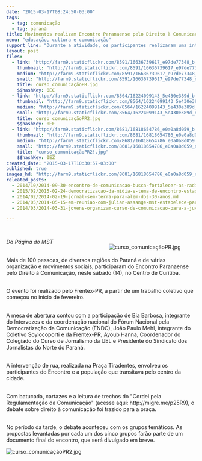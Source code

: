 ```yaml
---
date: "2015-03-17T08:24:50-03:00"
tags:
  - tag: comunicação
  - tag: paraná
title: Movimentos realizam Encontro Paranaense pelo Direito à Comunicação
menu: "educação, cultura e comunicação"
support_line: "Durante a atividade, os participantes realizaram uma intervenção no centro da cidade para dialogar com a população."
layout: post
files:
  - link: "http://farm9.staticflickr.com/8591/16636739617_e97de77348_b.jpg"
    thumbnail: "http://farm9.staticflickr.com/8591/16636739617_e97de77348_t.jpg"
    medium: "http://farm9.staticflickr.com/8591/16636739617_e97de77348_z.jpg"
    small: "http://farm9.staticflickr.com/8591/16636739617_e97de77348_n.jpg"
    title: curso_comunicaçãoPR.jpg
    $$hashKey: 0EC
  - link: "http://farm9.staticflickr.com/8564/16224099143_5e430e389d_b.jpg"
    thumbnail: "http://farm9.staticflickr.com/8564/16224099143_5e430e389d_t.jpg"
    medium: "http://farm9.staticflickr.com/8564/16224099143_5e430e389d_z.jpg"
    small: "http://farm9.staticflickr.com/8564/16224099143_5e430e389d_n.jpg"
    title: curso_comunicaçãoPR2.jpg
    $$hashKey: 0EF
  - link: "http://farm9.staticflickr.com/8681/16818654786_e0a0a8d059_b.jpg"
    thumbnail: "http://farm9.staticflickr.com/8681/16818654786_e0a0a8d059_t.jpg"
    medium: "http://farm9.staticflickr.com/8681/16818654786_e0a0a8d059_z.jpg"
    small: "http://farm9.staticflickr.com/8681/16818654786_e0a0a8d059_n.jpg"
    title: "curso_comunicaçãoPR2!.jpg"
    $$hashKey: 0EZ
created_date: "2015-03-17T10:30:57-03:00"
published: true
images_hd: "http://farm9.staticflickr.com/8681/16818654786_e0a0a8d059_n.jpg"
releated_posts:
  - 2014/10/2014-09-30-encontro-de-comunicacao-busca-fortalecer-as-radios-nos-assentamentos.md
  - 2015/02/2015-02-24-democratizacao-da-midia-e-tema-de-encontro-estadual-em-curitiba.md
  - 2014/02/2014-02-19-jornal-sem-terra-para-alem-dos-30-anos.md
  - 2014/05/2014-05-15-em-reuniao-com-julian-assange-mst-estabelece-parceria-com-wikileaks.md
  - 2014/03/2014-03-31-jovens-organizam-curso-de-comunicacao-para-a-juventude-rural.md

---
```

<p>&nbsp;</p>

<figure class="image" style="float:right"><img alt="curso_comunicaçãoPR.jpg" src="http://farm9.staticflickr.com/8591/16636739617_e97de77348_b.jpg" />
<figcaption></figcaption>
</figure>

<p><em>Da P&aacute;gina do MST</em></p>

<p><br />
Mais de 100 pessoas, de diversos regi&otilde;es do Paran&aacute; e de v&aacute;rias organiza&ccedil;&atilde;o e movimentos sociais, participaram do Encontro Paranaense pelo Direito &agrave; Comunica&ccedil;&atilde;o, neste s&aacute;bado (14), no Centro de Curitiba.</p>

<p><br />
O evento foi realizado pelo Frentex-PR, a partir de um trabalho coletivo que come&ccedil;ou no in&iacute;cio de fevereiro.</p>

<p><br />
A mesa de abertura contou com a participa&ccedil;&atilde;o de Bia Barbosa, integrante do Intervozes e da coordena&ccedil;&atilde;o nacional do F&oacute;rum Nacional pela Democratiza&ccedil;&atilde;o da Comunica&ccedil;&atilde;o (FNDC), Jo&atilde;o Paulo Mehl, integrante do Coletivo Soylocoporti e da Frentex-PR, Ayoub Hanna, Coordenador do Colegiado do Curso de Jornalismo da UEL e Presidente do Sindicato dos Jornalistas do Norte do Paran&aacute;.</p>

<p><br />
A interven&ccedil;&atilde;o de rua, realizada na Pra&ccedil;a Tiradentes, envolveu os participantes do Encontro e a popula&ccedil;&atilde;o que transitava pelo centro da cidade.</p>

<p><br />
Com batucada, cartazes e a leitura de trechos do &quot;Cordel pela Regulamenta&ccedil;&atilde;o da Comunica&ccedil;&atilde;o&quot; (acesse aqui: http://migre.me/p25R9), o debate sobre direito &agrave; comunica&ccedil;&atilde;o foi trazido para a pra&ccedil;a.</p>

<p><br />
No per&iacute;odo da tarde, o debate aconteceu com os grupos tem&aacute;ticos. As propostas levantadas por cada um dos cinco grupos far&atilde;o parte de um documento final do encontro, que ser&aacute; divulgado em breve.</p>

<p><img alt="curso_comunicaçãoPR2.jpg" src="http://farm9.staticflickr.com/8564/16224099143_5e430e389d_b.jpg" /></p>
